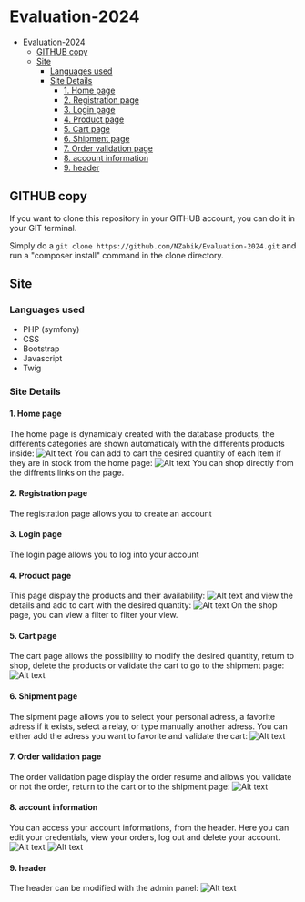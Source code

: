 # Evaluation-2024

- [Evaluation-2024](#evaluation-2024)
  - [GITHUB copy](#github-copy)
  - [Site](#site)
    - [Languages used](#languages-used)
    - [Site Details](#site-details)
      - [1. Home page](#1-home-page)
      - [2. Registration page](#2-registration-page)
      - [3. Login page](#3-login-page)
      - [4. Product page](#4-product-page)
      - [5. Cart page](#5-cart-page)
      - [6. Shipment page](#6-shipment-page)
      - [7. Order validation page](#7-order-validation-page)
      - [8. account information](#8-account-information)
      - [9. header](#9-header)

## GITHUB copy
If you want to clone this repository in your GITHUB account, you can do it in your GIT terminal.

Simply do a ```git clone https://github.com/NZabik/Evaluation-2024.git```
and run a "composer install" command in the clone directory.

## Site

### Languages used
- PHP (symfony)
- CSS
- Bootstrap
- Javascript
- Twig

### Site Details

#### 1. Home page

The home page is dynamicaly created with the database products, the differents categories are shown automaticaly with the differents products inside:
![Alt text](<Capture d'écran 2024-01-16 113301.png>)
You can add to cart the desired quantity of each item if they are in stock from the home page:
![Alt text](<Capture d'écran 2024-01-16 113643.png>)
You can shop directly from the diffrents links on the page.

#### 2. Registration page

The registration page allows you to create an account

#### 3. Login page

The login page allows you to log into your account

#### 4. Product page

This page display the products and their availability:
![Alt text](<Capture d'écran 2024-01-16 113923.png>)
and view the details and add to cart with the desired quantity:
![Alt text](<Capture d'écran 2024-01-16 114015.png>)
On the shop page, you can view a filter to filter your view.

#### 5. Cart page

The cart page allows the possibility to modify the desired quantity, return to shop, delete the products or validate the cart to go to the shipment page:
![Alt text](<Capture d'écran 2024-01-16 114305.png>)

#### 6. Shipment page

The sipment page allows you to select your personal adress, a favorite adress if it exists, select a relay, or type manually another adress.
You can either add the adress you want to favorite and validate the cart:
![Alt text](<Capture d'écran 2024-01-16 111806.png>)

#### 7. Order validation page

The order validation page display the order resume and allows you validate or not the order, return to the cart or to the shipment page:
![Alt text](<Capture d'écran 2024-01-16 115018.png>)

#### 8. account information

You can access your account informations, from the header.
Here you can edit your credentials, view your orders, log out and delete your account.
![Alt text](<Capture d'écran 2024-01-16 115819.png>)
![Alt text](<Capture d'écran 2024-01-16 115913.png>)

#### 9. header

The header can be modified with the admin panel:
![Alt text](<Capture d'écran 2024-01-16 115951.png>)



